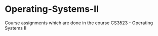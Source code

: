 # Operating-Systems-II

Course assignments which are done in the course CS3523 - Operating Systems II
